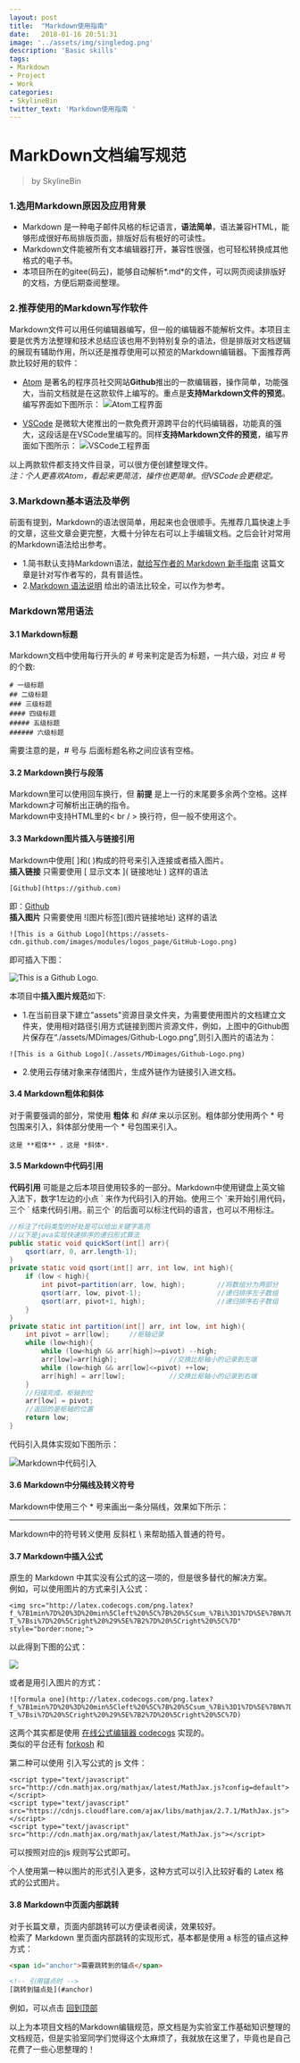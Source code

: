```yaml
---
layout: post
title:  "Markdown使用指南"
date:   2018-01-16 20:51:31
image: '../assets/img/singledog.png'
description: 'Basic skills'
tags:
- Markdown
- Project
- Work
categories:
- SkylineBin
twitter_text: 'Markdown使用指南 '
---
```



# <span id="topview">MarkDown</span>文档编写规范

> by SkylineBin

### 1.选用Markdown原因及应用背景
- Markdown 是一种电子邮件风格的标记语言，**语法简单**，语法兼容HTML，能够形成很好布局排版页面，排版好后有极好的可读性。
- Markdown文件能被所有文本编辑器打开，兼容性很强，也可轻松转换成其他格式的电子书。
- 本项目所在的gitee(码云)，能够自动解析*.md*的文件，可以网页阅读排版好的文档，方便后期查阅整理。

### 2.推荐使用的Markdown写作软件
Markdown文件可以用任何编辑器编写，但一般的编辑器不能解析文件。本项目主要是优秀方法整理和技术总结应该也用不到特别复杂的语法，但是排版对文档逻辑的展现有辅助作用，所以还是推荐使用可以预览的Markdown编辑器。下面推荐两款比较好用的软件：
- [Atom](https://atom.io/) 是著名的程序员社交网站**Github**推出的一款编辑器，操作简单，功能强大，当前文档就是在这款软件上编写的。重点是**支持Markdown文件的预览**。编写界面如下图所示：
![Atom工程界面](https://store.skylinebin.com/image/markdown/Atompage.png)

- [VSCode](https://code.visualstudio.com/) 是微软大佬推出的一款免费开源跨平台的代码编辑器，功能真的强大，这段话是在VSCode里编写的。同样**支持Markdown文件的预览**，编写界面如下图所示：
![VSCode工程界面](https://store.skylinebin.com/image/markdown/VSCodepage.png)

以上两款软件都支持文件目录，可以很方便创建整理文件。  
*注：个人更喜欢Atom，看起来更简洁，操作也更简单。但VSCode会更稳定。*

### 3.Markdown基本语法及举例
前面有提到，Markdown的语法很简单，用起来也会很顺手。先推荐几篇快速上手的文章，这些文章会更完整，大概十分钟左右可以上手编辑文档。之后会针对常用的Markdown语法给出参考。
- 1.简书默认支持Markdown语法，[献给写作者的 Markdown 新手指南](http://www.jianshu.com/p/q81RER) 这篇文章是针对写作者写的，具有普适性。  
- 2.[Markdown 语法说明](http://wowubuntu.com/markdown/#list) 给出的语法比较全，可以作为参考。  

### Markdown常用语法
#### 3.1 Markdown标题
Markdown文档中使用每行开头的 *#* 号来判定是否为标题，一共六级，对应 *#* 号的个数:
```
# 一级标题
## 二级标题
### 三级标题
#### 四级标题
##### 五级标题
###### 六级标题
```
需要注意的是，*#* 号与 后面标题名称之间应该有空格。  
#### 3.2 Markdown换行与段落  
Markdown里可以使用回车换行，但 **前提** 是上一行的末尾要多余两个空格。这样Markdown才可解析出正确的指令。  
Markdown中支持HTML里的< br / \> 换行符，但一般不使用这个。  
#### 3.3 Markdown图片插入与链接引用  
Markdown中使用[ ]和( )构成的符号来引入连接或者插入图片。  
**插入链接** 只需要使用 \[ 显示文本 ]( 链接地址 ) 这样的语法  
```
[Github](https://github.com)
```
即：[Github](https://github.com)  
**插入图片** 只需要使用 \!\[图片标签](图片链接地址) 这样的语法
```
![This is a Github Logo](https://assets-cdn.github.com/images/modules/logos_page/GitHub-Logo.png)
```
即可插入下图：

![This is a Github Logo.](https://store.skylinebin.com/image/git/GitHub-Logo.png)

本项目中**插入图片规范**如下:
- 1.在当前目录下建立"assets"资源目录文件夹，为需要使用图片的文档建立文件夹，使用相对路径引用方式链接到图片资源文件，例如，上图中的Github图片保存在“./assets/MDimages/Github-Logo.png”,则引入图片的语法为：
```
![This is a Github Logo](./assets/MDimages/Github-Logo.png)
```
- 2.使用云存储对象来存储图片，生成外链作为链接引入进文档。

#### 3.4 Markdown粗体和斜体  

对于需要强调的部分，常使用 **粗体** 和 *斜体* 来以示区别。粗体部分使用两个 \* 号包围来引入，斜体部分使用一个 \* 号包围来引入。
```
这是 **粗体** ，这是 *斜体*.
```  

#### 3.5 Markdown中代码引用  

**代码引用** 可能是之后本项目使用较多的一部分。Markdown中使用键盘上英文输入法下，数字1左边的小点 \` 来作为代码引入的开始。使用三个 \`来开始引用代码，三个 \` 结束代码引用。前三个 \`的后面可以标注代码的语言，也可以不用标注。
```java
//标注了代码类型的好处是可以给出关键字高亮
//以下是java实现快速排序的递归形式算法
public static void quickSort(int[] arr){
    qsort(arr, 0, arr.length-1);
}
private static void qsort(int[] arr, int low, int high){
    if (low < high){
        int pivot=partition(arr, low, high);        //将数组分为两部分
        qsort(arr, low, pivot-1);                   //递归排序左子数组
        qsort(arr, pivot+1, high);                  //递归排序右子数组
    }
}
private static int partition(int[] arr, int low, int high){
    int pivot = arr[low];     //枢轴记录
    while (low<high){
        while (low<high && arr[high]>=pivot) --high;
        arr[low]=arr[high];             //交换比枢轴小的记录到左端
        while (low<high && arr[low]<=pivot) ++low;
        arr[high] = arr[low];           //交换比枢轴小的记录到右端
    }
    //扫描完成，枢轴到位
    arr[low] = pivot;
    //返回的是枢轴的位置
    return low;
}
```
代码引入具体实现如下图所示：  

![Markdown中代码引入](https://store.skylinebin.com/image/markdown/importCodes.png)

#### 3.6 Markdown中分隔线及转义符号  

Markdown中使用三个 \* 号来画出一条分隔线，效果如下所示：
***
Markdown中的符号转义使用 反斜杠 \\ 来帮助插入普通的符号。


#### 3.7 Markdown中插入公式  
原生的 Markdown 中其实没有公式的这一项的，但是很多替代的解决方案。  
例如，可以使用图片的方式来引入公式：  

```
<img src="http://latex.codecogs.com/png.latex?f_%7B1min%7D%20%3D%20min%5Cleft%20%5C%7B%20%5Csum_%7Bi%3D1%7D%5E%7BN%7D%5Cleft%20%28%20T_%7Bc%7D-T_%7Bsi%7D%20%5Cright%20%29%5E%7B2%7D%20%5Cright%20%5C%7D" style="border:none;">
```  
以此得到下图的公式：  

<img src="http://latex.codecogs.com/png.latex?f_%7B1min%7D%20%3D%20min%5Cleft%20%5C%7B%20%5Csum_%7Bi%3D1%7D%5E%7BN%7D%5Cleft%20%28%20T_%7Bc%7D-T_%7Bsi%7D%20%5Cright%20%29%5E%7B2%7D%20%5Cright%20%5C%7D" style="border:none;">  


或者是用引入图片的方式：  

```
![formula one](http://latex.codecogs.com/png.latex?f_%7B1min%7D%20%3D%20min%5Cleft%20%5C%7B%20%5Csum_%7Bi%3D1%7D%5E%7BN%7D%5Cleft%20%28%20T_%7Bc%7D-T_%7Bsi%7D%20%5Cright%20%29%5E%7B2%7D%20%5Cright%20%5C%7D)
```  

这两个其实都是使用 [在线公式编辑器 codecogs](http://latex.codecogs.com/) 实现的。  
类似的平台还有 [forkosh](http://www.forkosh.com) 和 []()

第二种可以使用 引入写公式的 js 文件：  

```
<script type="text/javascript" src="http://cdn.mathjax.org/mathjax/latest/MathJax.js?config=default"></script>
<script type="text/javascript" src="https://cdnjs.cloudflare.com/ajax/libs/mathjax/2.7.1/MathJax.js"></script>
<script type="text/javascript" src="http://cdn.mathjax.org/mathjax/latest/MathJax.js"></script>
```

可以按照对应的js 规则写公式即可。  

个人使用第一种以图片的形式引入更多，这种方式可以引入比较好看的 Latex 格式的公式图片。  

#### 3.8 Markdown中页面内部跳转  
对于长篇文章，页面内部跳转可以方便读者阅读，效果较好。  
检索了 Markdown 里页面内部跳转的实现形式，基本都是使用 a 标签的锚点这种方式：  
```html
<span id="anchor">需要跳转到的锚点</span>

<!-- 引用锚点时 -->
[跳转到锚点处](#anchor)
```
例如，可以点击 [回到顶部](#topview)

以上为本项目文档的Markdown编辑规范，原文档是为实验室工作基础知识整理的文档规范，但是实验室同学们觉得这个太麻烦了，我就放在这里了，毕竟也是自己花费了一些心思整理的！
